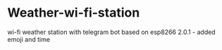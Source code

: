 # Weather-wi-fi-station
wi-fi weather station with telegram bot based on esp8266
2.0.1 - added emoji and time
